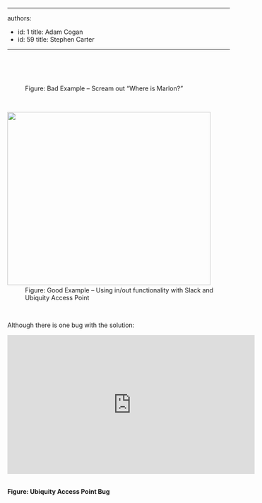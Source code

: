 

---
authors:
  - id: 1
    title: Adam Cogan
  - id: 59
    title: Stephen Carter
---




<span class='intro'> <br><br> </span>

<div class="ms-rtestate-read ms-rte-embedcode ms-rte-embedil ms-rtestate-notify"><img src="/PublishingImages/shout.jpg" alt="" />&#160;</div><dd class="ssw15-rteElement-FigureBad">​​Figure&#58; Bad Example – Scream out “Where is Marlon?”<br></dd><p class="ssw15-rteElement-P">​​<br></p><div class="ms-rtestate-read ms-rte-embedcode ms-rte-embedil ms-rtestate-notify s4-wpActive"><img src="/PublishingImages/Slack-in-out.jpg" width="460" height="392" alt="" />&#160;</div><dd class="ssw15-rteElement-FigureGood">​Figure&#58; Good Example – Using in/out functionality with Slack and Ubiquity Access Point<br></dd><p class="ssw15-rteElement-P">​​<br></p><p class="ssw15-rteElement-P">Although there is one bug with the solution&#58;<br></p><div class="ms-rtestate-read ms-rte-embedcode ms-rte-embedil ms-rtestate-notify"><iframe width="560" height="315" src="https&#58;//www.youtube.com/embed/F5CPH03WPMU" frameborder="0"></iframe>&#160;</div><p class="ssw15-rteElement-P"><strong>​Figure&#58; Ubiquity Access Point Bug</strong><br></p>


